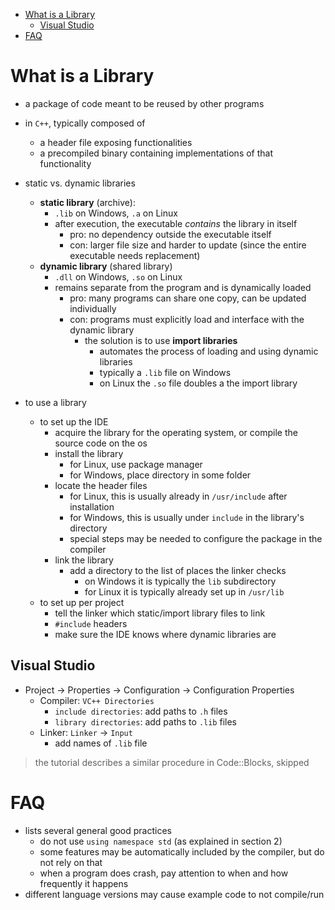- [What is a Library](#what-is-a-library)
  - [Visual Studio](#visual-studio)
- [FAQ](#faq)

# What is a Library
- a package of code meant to be reused by other programs
- in `C++`, typically composed of
  - a header file exposing functionalities
  - a precompiled binary containing implementations of that functionality
- static vs. dynamic libraries
  - **static library** (archive):
    - `.lib` on Windows, `.a` on Linux
    - after execution, the executable *contains* the library in itself
      - pro: no dependency outside the executable itself
      - con: larger file size and harder to update (since the entire executable needs replacement)
  - **dynamic library** (shared library)
    - `.dll` on Windows, `.so` on Linux
    - remains separate from the program and is dynamically loaded
      - pro: many programs can share one copy, can be updated individually
      - con: programs must explicitly load and interface with the dynamic library
        - the solution is to use **import libraries**
          - automates the process of loading and using dynamic libraries
          - typically a `.lib` file on Windows
          - on Linux the `.so` file doubles a the import library

- to use a library
  - to set up the IDE
    - acquire the library for the operating system, or compile the source code on the os
    - install the library
      - for Linux, use package manager
      - for Windows, place directory in some folder
    - locate the header files
      - for Linux, this is usually already in `/usr/include` after installation
      - for Windows, this is usually under `include` in the library's directory
      - special steps may be needed to configure the package in the compiler
    - link the library
      - add a directory to the list of places the linker checks
        - on Windows it is typically the `lib` subdirectory
        - for Linux it is typically already set up in `/usr/lib`
  - to set up per project
    - tell the linker which static/import library files to link
    - `#include` headers
    - make sure the IDE knows where dynamic libraries are
## Visual Studio
- Project $\to$ Properties $\to$ Configuration $\to$ Configuration Properties
  - Compiler: `VC++ Directories`
    - `include directories`: add paths to `.h` files
    - `library directories`: add paths to `.lib` files
  - Linker: `Linker` $\to$ `Input`
    - add names of `.lib` file

> the tutorial describes a similar procedure in Code::Blocks, skipped

# FAQ
- lists several general good practices
  - do not use `using namespace std` (as explained in section 2)
  - some features may be automatically included by the compiler, but do not rely on that
  - when a program does crash, pay attention to when and how frequently it happens
- different language versions may cause example code to not compile/run